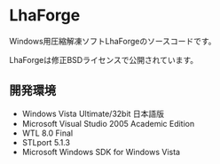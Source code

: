 LhaForge
===
Windows用圧縮解凍ソフトLhaForgeのソースコードです。 

LhaForgeは修正BSDライセンスで公開されています。

開発環境
---
* Windows Vista Ultimate/32bit 日本語版
* Microsoft Visual Studio 2005 Academic Edition
* WTL 8.0 Final
* STLport 5.1.3
* Microsoft Windows SDK for Windows Vista


